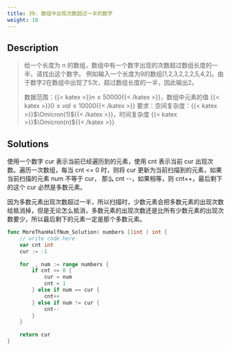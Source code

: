 ```yaml
---
title: 39. 数组中出现次数超过一半的数字
weight: 10
---
```


## Description

> 给一个长度为 n 的数组，数组中有一个数字出现的次数超过数组长度的一半，请找出这个数字。
> 例如输入一个长度为9的数组[1,2,3,2,2,2,5,4,2]。由于数字2在数组中出现了5次，超过数组长度的一半，因此输出2。
> 
> 数据范围：{{< katex >}}$n \le 50000${{< /katex >}}，数组中元素的值 {{< katex >}}$0 \le val \le 10000${{< /katex >}}
> 要求：空间复杂度：{{< katex >}}$\Omicron(1)${{< /katex >}}，时间复杂度 {{< katex >}}$\Omicron(n)${{< /katex >}}


## Solutions

使用一个数字 cur 表示当前已经遍历到的元素，使用 cnt 表示当前 cur 出现次数。遍历一次数组，每当 cnt <= 0 时，则将 cur 更新为当前扫描到的元素，如果当前扫描的元素 num 不等于 cur， 那么 cnt --，如果相等，则 cnt++，最后剩下的这个 cur 必然是多数元素。

因为多数元素出现次数超过一半，所以扫描时，少数元素会把多数元素的出现次数给抵消掉，但是无论怎么抵消，多数元素的出现次数还是比所有少数元素的出现次数要少，所以最后剩下的元素一定是那个多数元素。
```go
func MoreThanHalfNum_Solution( numbers []int ) int {
    // write code here
    var cnt int
    cur := -1
    
    for _, num := range numbers {
        if cnt <= 0 {
            cur = num
            cnt = 1
        } else if num == cur {
            cnt++
        } else if num != cur {
            cnt--
        }
    }
    
    return cur
}
```
